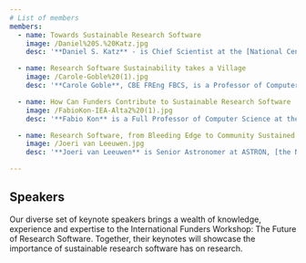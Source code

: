 ```yaml
---
# List of members
members:
  - name: Towards Sustainable Research Software 
    image: /Daniel%20S.%20Katz.jpg
    desc: '**Daniel S. Katz** - is Chief Scientist at the [National Center for Supercomputing Applications (NCSA)](https://www.ncsa.illinois.edu/) and Research Associate Professor in Computer Science, Electrical and Computer Engineering, at the [School of Information Sciences at the University of Illinois Urbana-Champaign](https://ischool.illinois.edu/). His interests include citation and credit mechanisms and practices associated with software and data, organization and community practices for collaboration, and career paths for computing researchers. He is a member of the [IEEE Computer Society Board of Governors](https://www.computer.org/volunteering/board-of-governors), founding editor and current Associate Editor-in-Chief of the [Journal of Open Source Software](https://joss.theoj.org/), co-founder and steering committee chair of the [Research Software Alliance (ReSA)](https://www.researchsoft.org/), and co-founder and steering committee member of the [US Research Software Engineer (US-RSE) Association](https://us-rse.org/).' 

  - name: Research Software Sustainability takes a Village 
    image: /Carole-Goble%20(1).jpg
    desc: '**Carole Goble**, CBE FREng FBCS, is a Professor of Computer Science, [University of Manchester, UK](https://www.manchester.ac.uk/) where she leads a team of researchers, research software engineers and data stewards. She has spent 25 years working on open, FAIR and reproducible science in a range of disciplines, mainly in biomedical sciences and biodiversity.  She has led the development of many widely known open source, openly developed software platforms with many 10,000s of users. Together with the co-founder of the UK’s [Software Sustainability Institute](https://www.software.ac.uk/), she has led numerous national and European e-Infrastructure projects. She is Head of Node of [ELIXIR-UK](https://elixiruknode.org/), the national node of the European Research Infrastructure for Life Sciences, directs digital infrastructure for the [European Research Infrastructure for Industrial Biotechnology (IBISBA)](https://www.ibisba.eu/) and serves on the technical services leadership team for [Health Data Research UK](https://www.hdruk.ac.uk/).  She serves on the G7 Open Science Working Group and the [EOSC-A Task Force for Semantic Interoperability](https://www.eosc.eu/advisory-groups/semantic-interoperability#:~:text=The%20Semantic%20Interoperability%20Task%20Force,alignment%2Fmatching%20of%20semantic%20artefacts.).' 

  - name: How Can Funders Contribute to Sustainable Research Software
    image: /FabioKon-IEA-Alta2%20(1).jpg
    desc: '**Fabio Kon** is a Full Professor of Computer Science at the [Institute of Mathematics and Statistics at the University of São Paulo (IME-USP)](https://www.ime.usp.br/en/home/). He carries out research in the fields of Software Engineering, Smart Cities, Free and Open Source Software, and Innovation and  Technological Entrepreneurship. In 2013, he was Visiting Professor at the Technion, Israel, where he conducted research on Software Startup Ecosystems and Digital Entrepreneurship. In 2018-19, he was a Visiting Professor at [Massachusetts Institute of Technology (MIT)](https://www.mit.edu/), USA, where he researched data science applied to Smart Cities. <br> Prof. Kon is highly involved in education and in promoting the best practices of software engineering, open-source software, and open science. He is a member of the [São Paulo Research Foundation (FAPESP)](https://fapesp.br/en/about) Adjunct Panel for Exact Sciences and Engineering.'

  - name: Research Software, from Bleeding Edge to Community Sustained
    image: /Joeri van Leeuwen.jpg
    desc: '**Joeri van Leeuwen** is Senior Astronomer at ASTRON, [the Netherlands Institute for Radio Astronomy](https://www.astron.nl/). He investigates transient phenomena in the Universe, through the design, execution and interpretation of dedicated radio-astronomical supercomputing experiments. His goal is to understand, a bit better, the gargantuan densities and magnetic fields of neutron stars. He is the PI of [Apertif](https://www.alert.eu/), the wide-field high-speed radio cameras on the Westerbork Radio Telescope that are the [largest data generator in The Netherlands](https://www.astron.nl/most-powerful-dutch-gpu-supercomputer-boosts-new-radio-telescope/). He leads [CORTEX](https://www.cortex-nwa.nl/), a large Dutch academic-industrial consortium that makes self-learning machines faster. He is Editor for [Astronomy & Computing](https://www.sciencedirect.com/journal/astronomy-and-computing), and an ERC Consolidator and an NWO Vici laureate. Also, winner of the triennial Willem de Graaff award for Outreach, from the Royal Netherlands Astronomical Society.'

---
```


## Speakers

Our diverse set of keynote speakers brings a wealth of knowledge, experience and expertise to the International Funders Workshop: The Future of Research Software. Together, their keynotes will showcase the importance of sustainable research software has on research. 
